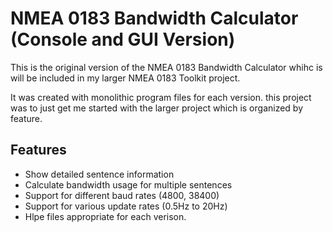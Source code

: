 # NMEA 0183 Bandwidth Calculator (Console and GUI Version)

This is the original version of the NMEA 0183 Bandwidth Calculator whihc is will be included in my larger NMEA 0183 Toolkit project. 

It was created with monolithic program files for each version. this project was to just get me started with the larger project which is organized by feature.

## Features

- Show detailed sentence information
- Calculate bandwidth usage for multiple sentences
- Support for different baud rates (4800, 38400)
- Support for various update rates (0.5Hz to 20Hz)
- Hlpe files appropriate for each verison.

